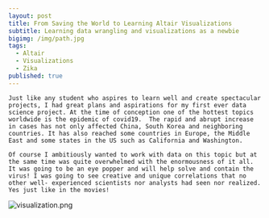 ```yaml
---
layout: post
title: From Saving the World to Learning Altair Visualizations
subtitle: Learning data wrangling and visualizations as a newbie
bigimg: /img/path.jpg
tags:
  - Altair
  - Visualizations
  - Zika
published: true
---
```


 	Just like any student who aspires to learn well and create spectacular projects, I had great plans and aspirations for my first ever data science project. At the time of conception one of the hottest topics worldwide is the epidemic of covid19.  The rapid and abrupt increase in cases has not only affected China, South Korea and neighboring countries. It has also reached some countries in Europe, the Middle East and some states in the US such as California and Washington.

	Of course I ambitiously wanted to work with data on this topic but at the same time was quite overwhelmed with the enormousness of it all. It was going to be an eye popper and will help solve and contain the virus! I was going to see creative and unique correlations that no other well- experienced scientists nor analysts had seen nor realized. Yes just like in the movies!

![visualization.png]({{site.baseurl}}/img/visualization.png)


